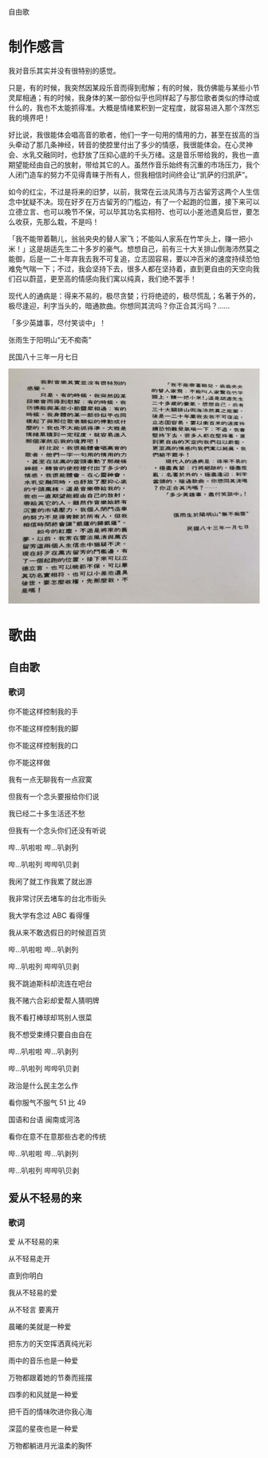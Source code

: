 自由歌

# 制作感言

我对音乐其实并没有很特别的感觉。

只是，有的时候，我突然因某段乐音而得到慰解；有的时候，我仿佛能与某些小节灵犀相通；有的时候，我身体的某一部份似乎也同样起了与那位歌者类似的悸动或什么的，我也不太能抓得准。大概是情绪累积到一定程度，就容易进入那个浑然忘我的境界吧！

好比说，我很能体会唱高音的歌者，他们一字一句用的情用的力，甚至在拔高的当头牵动了那几条神经，转音的使腔里付出了多少的情感，我很能体会。在心灵神会、水乳交融同时，也舒放了压抑心底的千头万绪。这是音乐带给我的，我也一直期望能经由自己的放射，带给其它的人。虽然作音乐始终有沉重的市场压力，我个人闭门造车的努力不见得青睐于所有人，但我相信时间终会让“凯萨的归凯萨”。

如今的红尘，不过是将来的旧梦，以前，我常在云淡风清与万古留芳这两个人生信念中犹疑不决。现在好歹在万古留芳的门槛边，有了一个起跑的位置，接下来可以立德立言、也可以晚节不保，可以毕其功名实相符、也可以小差池遗臭后世，要怎么收获，先那么栽，不是吗！

「我不能带着鞘儿，翁翁央央的替人家飞；不能叫人家系在竹竿头上，赚一把小米！」这是胡适先生二十多岁的豪气。想想自己，前有三十大关排山倒海沛然莫之能御，后是一二十年弃我去我不可复追，立志固容易，要以冲百米的速度持续恐怕难免气喘一下；不过，我会坚持下去，很多人都在坚持着，直到更自由的天空向我们召以蔚蓝，更至高的情感向我们寓以纯真，我们绝不罢手！

现代人的通病是：得来不易的，极尽贪婪；行将绝迹的，极尽慌乱；名著于外的，极尽逢迎，利字当头的，暗通款曲。你想同其流吗？你正合其污吗？……

「多少英雄事，尽付笑谈中」！

张雨生于阳明山“无不痴斋”

民国八十三年一月七日

![自由歌制作感言专辑图片](../../image/%E4%B8%93%E8%BE%91/1994-01-23_%E8%87%AA%E7%94%B1%E6%AD%8C/%E8%87%AA%E7%94%B1%E6%AD%8C%E5%88%B6%E4%BD%9C%E6%84%9F%E8%A8%80.jpg)

# 歌曲

## 自由歌

### 歌词

你不能这样控制我的手

你不能这样控制我的脚

你不能这样控制我的口

你不能这样做

我有一点无聊我有一点寂寞

但我有一个念头要报给你们说

我已经二十多生活还不愁

但我有一个念头你们还没有听说

哔...叭啦啦 哔...叭剥列

哔...叭啦列 哔哔叭贝剥

我闲了就工作我累了就出游

我非常讨厌去堵车的台北市街头

我大学有念过 ABC 看得懂

我从来不敢选假日的时候逛百货

哔...叭啦啦 哔...叭剥列

哔...叭啦列 哔哔叭贝剥

我不跳迪斯科却流连在吧台

我不赌六合彩却爱帮人猜明牌

我不看打棒球却骂别人很菜

我不想受束缚只要自由自在

哔...叭啦啦 哔...叭剥列

哔...叭啦列 哔哔叭贝剥

政治是什么民主怎么作

看你服气不服气 51 比 49

国语和台语 闽南或河洛

看你在意不在意那些古老的传统

哔...叭啦啦 哔...叭剥列

哔...叭啦列 哔哔叭贝剥

## 爱从不轻易的来

### 歌词

爱 从不轻易的来

从不轻易走开

直到你明白

我从不轻易的爱

从不轻言 要离开

晨曦的美就是一种爱

把东方的天空挥洒真纯光彩

雨中的音乐也是一种爱

万物都跟着她的节奏而摇摆

四季的和风就是一种爱

把千百的情味吹进你我心海

深蓝的星夜也是一种爱

万物都躺进月光温柔的胸怀
